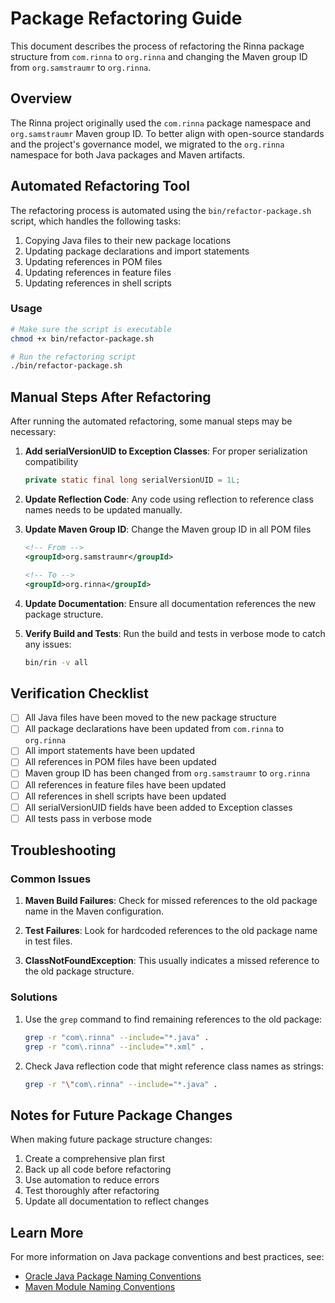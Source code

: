 # Package Refactoring Guide

This document describes the process of refactoring the Rinna package structure from `com.rinna` to `org.rinna` and changing the Maven group ID from `org.samstraumr` to `org.rinna`.

## Overview

The Rinna project originally used the `com.rinna` package namespace and `org.samstraumr` Maven group ID. To better align with open-source standards and the project's governance model, we migrated to the `org.rinna` namespace for both Java packages and Maven artifacts.

## Automated Refactoring Tool

The refactoring process is automated using the `bin/refactor-package.sh` script, which handles the following tasks:

1. Copying Java files to their new package locations
2. Updating package declarations and import statements
3. Updating references in POM files
4. Updating references in feature files
5. Updating references in shell scripts

### Usage

```bash
# Make sure the script is executable
chmod +x bin/refactor-package.sh

# Run the refactoring script
./bin/refactor-package.sh
```

## Manual Steps After Refactoring

After running the automated refactoring, some manual steps may be necessary:

1. **Add serialVersionUID to Exception Classes**: For proper serialization compatibility
   ```java
   private static final long serialVersionUID = 1L;
   ```

2. **Update Reflection Code**: Any code using reflection to reference class names needs to be updated manually.

3. **Update Maven Group ID**: Change the Maven group ID in all POM files
   ```xml
   <!-- From -->
   <groupId>org.samstraumr</groupId>
   
   <!-- To -->
   <groupId>org.rinna</groupId>
   ```

4. **Update Documentation**: Ensure all documentation references the new package structure.

5. **Verify Build and Tests**: Run the build and tests in verbose mode to catch any issues:
   ```bash
   bin/rin -v all
   ```

## Verification Checklist

- [ ] All Java files have been moved to the new package structure
- [ ] All package declarations have been updated from `com.rinna` to `org.rinna`
- [ ] All import statements have been updated
- [ ] All references in POM files have been updated
- [ ] Maven group ID has been changed from `org.samstraumr` to `org.rinna`
- [ ] All references in feature files have been updated
- [ ] All references in shell scripts have been updated
- [ ] All serialVersionUID fields have been added to Exception classes
- [ ] All tests pass in verbose mode

## Troubleshooting

### Common Issues

1. **Maven Build Failures**: Check for missed references to the old package name in the Maven configuration.

2. **Test Failures**: Look for hardcoded references to the old package name in test files.

3. **ClassNotFoundException**: This usually indicates a missed reference to the old package structure.

### Solutions

1. Use the `grep` command to find remaining references to the old package:
   ```bash
   grep -r "com\.rinna" --include="*.java" .
   grep -r "com\.rinna" --include="*.xml" .
   ```

2. Check Java reflection code that might reference class names as strings:
   ```bash
   grep -r "\"com\.rinna" --include="*.java" .
   ```

## Notes for Future Package Changes

When making future package structure changes:

1. Create a comprehensive plan first
2. Back up all code before refactoring
3. Use automation to reduce errors
4. Test thoroughly after refactoring
5. Update all documentation to reflect changes

## Learn More

For more information on Java package conventions and best practices, see:
- [Oracle Java Package Naming Conventions](https://docs.oracle.com/javase/tutorial/java/package/namingpkgs.html)
- [Maven Module Naming Conventions](https://maven.apache.org/guides/mini/guide-naming-conventions.html)